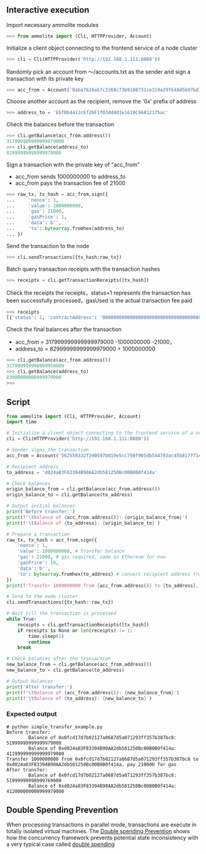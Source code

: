 ## Interactive execution

Import necessary ammolite modules
```Python
>>> from ammolite import (Cli, HTTPProvider, Account)
```
Initialize a client object connecting to the frontend service of a node cluster
```Python
>>> cli = Cli(HTTPProvider('http://192.168.1.111:8080'))
```
Randomly pick an account from ～/accounts.txt as the sender and sign a transaction with its private key
```Python
>>> acc_from = Account('0aba7626ab7c2268c73b9108731ce319a29f648d5b97bd3e1530418cc20a6750')
```
Choose another account as the recipient, remove the '0x' prefix of address
```Python
>>> address_to = 'Ebf0b4412cEf2bF1f03dd403e1619C9A812175ac'
```
Check the balances before the transaction
```Python
>>> cli.getBalance(acc_from.address())
317999999999999979000
>>> cli.getBalance(address_to)
82999999999999979000
```
Sign a transaction with the private key of "acc_from" 
* acc_from sends 1000000000 to address_to
* acc_from pays the transaction fee of 21000

```Python
>>> raw_tx, tx_hash = acc_from.sign({
...     'nonce': 1,
...     'value': 1000000000,
...     'gas': 21000,
...     'gasPrice': 1,
...     'data': b'',
...     'to': bytearray.fromhex(address_to)
... })
```
Send the transaction to the node
```Python
>>> cli.sendTransactions({tx_hash:raw_tx})
```
Batch query transaction receipts with the transaction hashes
```Python
>>> receipts = cli.getTransactionReceipts([tx_hash])
```
Check the receipts the receipts，status=1 represents the transaction has been successfully processed，gasUsed is the actual transaction fee paid 
```Python
>>> receipts
[{'status': 1, 'contractAddress': '0000000000000000000000000000000000000000', 'gasUsed': 21000, 'logs': None, 'executing logs': ''}]
```
Check the final balances after the transaction
* acc_from =  317999999999999979000 -1000000000 -21000，
* address_to = 82999999999999979000 + 1000000000
```Python
>>> cli.getBalance(acc_from.address())
317999999998999958000
>>> cli.getBalance(address_to)
83000000000999979000
>>> 
```

## Script

```Python
from ammolite import (Cli, HTTPProvider, Account)
import time

# Initialize a client object connecting to the frontend service of a node cluster
cli = Cli(HTTPProvider('http://192.168.1.111:8080'))

# Sender signs the transaction
acc_from = Account('562550332f390597b019e5cc750f905db544703ac45b817771e9b2e564aadcfd')

# Recipient address
to_address = 'd024a83F83394B90AA2db581250Bc00B0B0f414a'

# Check balances
origin_balance_from = cli.getBalance(acc_from.address())
origin_balance_to = cli.getBalance(to_address)

# Output initial balances
print('Before transfer:')
print(f'\tBalance of {acc_from.address()}: {origin_balance_from}')
print(f'\tBalance of {to_address}: {origin_balance_to}')

# Prepare a transaction
raw_tx, tx_hash = acc_from.sign({
    'nonce': 1,
    'value': 1000000000, # Transfer balance
    'gas': 21000, # gas required, same as Ethereum for now
    'gasPrice': 10, 
    'data': b'',
    'to': bytearray.fromhex(to_address) # convert recipient address from hex string to bytes
})
print(f'Transfer 1000000000 from {acc_from.address()} to {to_address}, pay 210000 for gas')

# Send to the node cluster
cli.sendTransactions({tx_hash: raw_tx})

# Wait till the transaction is processed 
while True:
    receipts = cli.getTransactionReceipts([tx_hash])
    if receipts is None or len(receipts) != 1:
        time.sleep(1)
        continue
    break

# Check balances after the transaction
new_balance_from = cli.getBalance(acc_from.address())
new_balance_to = cli.getBalance(to_address)

# Output balances
print('After transfer:')
print(f'\tBalance of {acc_from.address()}: {new_balance_from}')
print(f'\tBalance of {to_address}: {new_balance_to}')
```

### Expected output

```shell
# python simple_transfer_example.py
Before transfer:
        Balance of 0x0fcd17d7b02127a0687d5a071293ff357b387bc8: 51999999999999979000
        Balance of 0xd024a83F83394B90AA2db581250Bc00B0B0f414a: 411999999999999979000
Transfer 1000000000 from 0x0fcd17d7b02127a0687d5a071293ff357b387bc8 to 0xd024a83F83394B90AA2db581250Bc00B0B0f414a, pay 210000 for gas
After transfer:
        Balance of 0x0fcd17d7b02127a0687d5a071293ff357b387bc8: 51999999998999769000
        Balance of 0xd024a83F83394B90AA2db581250Bc00B0B0f414a: 412000000000999979000
```

## Double Spending Prevention

When processing transactions in parallel mode, transactions are execute in totally isolated virtual machines. The [Double spending Prevention](https://github.com/arcology-network/benchmarking/blob/main/Double-Spend-Prevention-Example.md) 
shows how the concurrency framework prevents potential state inconsistency with a very typical case called [double spending](https://en.wikipedia.org/wiki/Double-spending)
